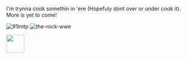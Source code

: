 I'm trynna cook somethin in 'ere (Hopefuly dont over or under cook it). More is yet to come!

![91lmtp](https://github.com/user-attachments/assets/12f8b52b-f1ef-4a5b-a66c-0db2402beb50)  ![the-rock-wwe](https://github.com/user-attachments/assets/edd3d1f0-1e53-4e75-8519-71a9e8de6da4)


<img src="https://github.com/user-attachments/assets/edd3d1f0-1e53-4e75-8519-71a9e8de6da4" width="48">
